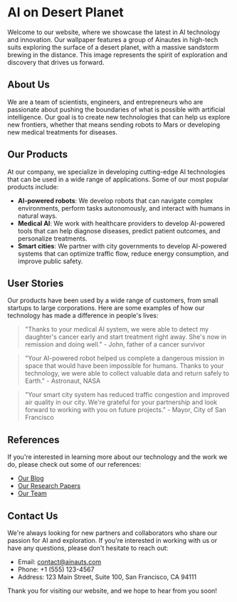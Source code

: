 <!--
Write me content for website with wallpaper which alt text is:

"A group of Ainautes in high-tech suits exploring the surface of a desert planet, with a massive sandstorm brewing in the distance."

The name/title of the page should not be 1:1 copy of the alt text but rather a real content of the website which is using this wallpaper.

- Use markdown format
- Start with the heading
- The content should look like a real website
- Include real sections like references, contact, user stories, etc. use things relevant to the page purpose.
- Feel free to use structure like headings, bullets, numbering, blockquotes, paragraphs, horizontal lines, etc.
- You can use formatting like bold or _italic_
- You can include UTF-8 emojis
- Links should be only #hash anchors (and you can refer to the document itself)
- Do not include images
-->

<!--font:Montserrat-->

# AI on Desert Planet

Welcome to our website, where we showcase the latest in AI technology and innovation. Our wallpaper features a group of Ainautes in high-tech suits exploring the surface of a desert planet, with a massive sandstorm brewing in the distance. This image represents the spirit of exploration and discovery that drives us forward.

## About Us

We are a team of scientists, engineers, and entrepreneurs who are passionate about pushing the boundaries of what is possible with artificial intelligence. Our goal is to create new technologies that can help us explore new frontiers, whether that means sending robots to Mars or developing new medical treatments for diseases.

## Our Products

At our company, we specialize in developing cutting-edge AI technologies that can be used in a wide range of applications. Some of our most popular products include:

-   **AI-powered robots**: We develop robots that can navigate complex environments, perform tasks autonomously, and interact with humans in natural ways.
-   **Medical AI**: We work with healthcare providers to develop AI-powered tools that can help diagnose diseases, predict patient outcomes, and personalize treatments.
-   **Smart cities**: We partner with city governments to develop AI-powered systems that can optimize traffic flow, reduce energy consumption, and improve public safety.

## User Stories

Our products have been used by a wide range of customers, from small startups to large corporations. Here are some examples of how our technology has made a difference in people's lives:

> "Thanks to your medical AI system, we were able to detect my daughter's cancer early and start treatment right away. She's now in remission and doing well." - John, father of a cancer survivor

> "Your AI-powered robot helped us complete a dangerous mission in space that would have been impossible for humans. Thanks to your technology, we were able to collect valuable data and return safely to Earth." - Astronaut, NASA

> "Your smart city system has reduced traffic congestion and improved air quality in our city. We're grateful for your partnership and look forward to working with you on future projects." - Mayor, City of San Francisco

## References

If you're interested in learning more about our technology and the work we do, please check out some of our references:

-   [Our Blog](#blog)
-   [Our Research Papers](#papers)
-   [Our Team](#team)

## Contact Us

We're always looking for new partners and collaborators who share our passion for AI and exploration. If you're interested in working with us or have any questions, please don't hesitate to reach out:

-   Email: [contact@ainauts.com](mailto:contact@ainauts.com)
-   Phone: +1 (555) 123-4567
-   Address: 123 Main Street, Suite 100, San Francisco, CA 94111

Thank you for visiting our website, and we hope to hear from you soon!

